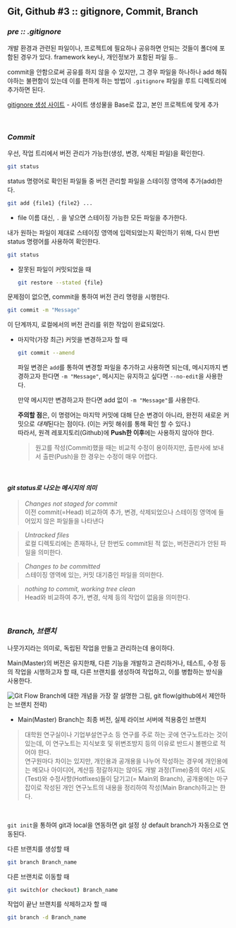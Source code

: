 ## Git, Github #3 :: gitignore, Commit, Branch

### *pre :: .gitignore*

개발 환경과 관련된 파일이나, 프로젝트에 필요하나 공유하면 안되는 것들이 폴더에 포함된 경우가 있다. framework key나, 개인정보가 포함된 파일 등..

commit을 안함으로써 공유를 하지 않을 수 있지만, 그 경우 파일을 하나하나 add 해줘야하는 불편함이 있는데 이를 편하게 하는 방법이 `.gitignore` 파일을 루트 디렉토리에 추가하면 된다.

[gitignore 생성 사이트](https://www.toptal.com/developers/gitignore/) - 사이트 생성물을 Base로 잡고, 본인 프로젝트에 맞게 추가

<br>

### *Commit*

우선, 작업 트리에서 버전 관리가 가능한(생성, 변경, 삭제된 파일)을 확인한다.

``` bash
git status
```

status 명령어로 확인된 파일들 중 버전 관리할 파일을 스테이징 영역에 추가(add)한다.

``` bash
git add {file1} {file2} ...
```

- file 이름 대신, `.` 을 넣으면 스테이징 가능한 모든 파일을 추가한다.

내가 원하는 파일이 제대로 스테이징 영역에 입력되었는지 확인하기 위해, 다시 한번 status 명령어를 사용하여 확인한다.

``` bash
git status
```

- 잘못된 파일이 커밋되었을 때

    ``` bash
    git restore --stated {file}
    ```

문제점이 없으면, commit을 통하여 버전 관리 명령을 시행한다.

``` bash
git commit -m "Message"
```

이 단계까지, 로컬에서의 버전 관리를 위한 작업이 완료되었다.

- 마지막(가장 최근) 커밋을 변경하고자 할 때
    
    ```bash
    git commit --amend
    ```

    파일 변경은 `add`를 통하여 변경할 파일을 추가하고 사용하면 되는데, 메시지까지 변경하고자 한다면 `-m "Message"`, 메시지는 유지하고 싶다면 `--no-edit`을 사용한다.

    만약 메시지만 변경하고자 한다면 add 없이 `-m "Message"`를 사용한다.

    **주의할 점**은, 이 명령어는 마지막 커밋에 대해 단순 변경이 아니라, 완전히 새로운 커밋으로 *대체*된다는 점이다. (이는 커밋 해쉬를 통해 확인 할 수 있다.)    
    따라서, 원격 레포지토리(Github)에 **Push한 이후**에는 사용하지 않아야 한다.
    
    > 원고를 작성(Commit)했을 때는 비교적 수정이 용이하지만, 출판사에 보내서 출판(Push)을 한 경우는 수정이 매우 어렵다.


<br>

#### *git status로 나오는 메시지의 의미*

> *Changes not staged for commit*    
이전 commit(=Head) 비교하여 추가, 변경, 삭제되었으나 스테이징 영역에 들어있지 않은 파일들을 나타낸다 

> *Untracked files*    
로컬 디렉토리에는 존재하나, 단 한번도 commit된 적 없는, 버전관리가 안된 파일을 의미한다.

> *Changes to be committed*    
스테이징 영역에 있는, 커밋 대기중인 파일을 의미한다.

> *nothing to commit, working tree clean*    
Head와 비교하여 추가, 변경, 삭제 등의 작업이 없음을 의미한다.

<br>

### *Branch, 브랜치*

나뭇가지라는 의미로, 독립된 작업을 만들고 관리하는데 용이하다.

Main(Master)의 버전은 유지한채, 다른 기능을 개발하고 관리하거나, 테스트, 수정 등의 작업을 시행하고자 할 때, 다른 브랜치를 생성하여 작업하고, 이를 병합하는 방식을 사용한다.

![Git Flow](https://nvie.com/img/git-model@2x.png)
Branch에 대한 개념을 가장 잘 설명한 그림, git flow(github에서 제안하는 브랜치 전략)

- Main(Master) Branch는 최종 버전, 실제 라이브 서버에 적용중인 브랜치

> 대학원 연구실이나 기업부설연구소 등 연구를 주로 하는 곳에 연구노트라는 것이 있는데, 이 연구노트는 지식보호 및 위변조방지 등의 이유로 반드시 볼펜으로 적어야 한다.    
연구원마다 차이는 있지만, 개인용과 공개용을 나누어 작성하는 경우에 개인용에는 메모나 아이디어, 계산등 정갈하지는 않아도 개발 과정(Time)중의 여러 시도(Test)와 수정사항(Hotfixes)들이 담기고(= Main외 Branch), 공개용에는 마구잡이로 작성된 개인 연구노트의 내용을 정리하여 작성(Main Branch)하고는 한다.

<br>

`git init`을 통하여 git과 local을 연동하면 git 설정 상 default branch가 자동으로 연동된다.

다른 브랜치를 생성할 때

``` bash
git branch Branch_name
```

다른 브랜치로 이동할 때

``` bash
git switch(or checkout) Branch_name
```

작업이 끝난 브랜치를 삭제하고자 할 때

``` bash
git branch -d Branch_name
```